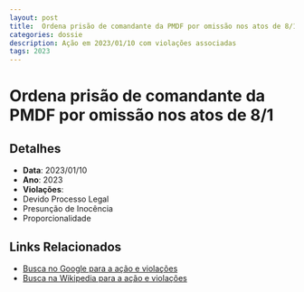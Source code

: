 ```yaml
---
layout: post
title:  Ordena prisão de comandante da PMDF por omissão nos atos de 8/1
categories: dossie
description: Ação em 2023/01/10 com violações associadas
tags: 2023
---
```


# Ordena prisão de comandante da PMDF por omissão nos atos de 8/1

## Detalhes
- **Data**: 2023/01/10
- **Ano**: 2023
- **Violações**:
- Devido Processo Legal
- Presunção de Inocência
- Proporcionalidade

## Links Relacionados
- [Busca no Google para a ação e violações](https://www.google.com/search?q=%22Alexandre%20de%20Moraes%22%20Ordena%20pris%C3%A3o%20de%20comandante%20da%20PMDF%20por%20omiss%C3%A3o%20nos%20atos%20de%208/1%20Devido%20Processo%20Legal%20Presun%C3%A7%C3%A3o%20de%20Inoc%C3%AAncia%20Proporcionalidade%202023)
- [Busca na Wikipedia para a ação e violações](https://en.wikipedia.org/w/index.php?search=%22Alexandre%20de%20Moraes%22%20Ordena%20pris%C3%A3o%20de%20comandante%20da%20PMDF%20por%20omiss%C3%A3o%20nos%20atos%20de%208/1%20Devido%20Processo%20Legal%20Presun%C3%A7%C3%A3o%20de%20Inoc%C3%AAncia%20Proporcionalidade%202023)
